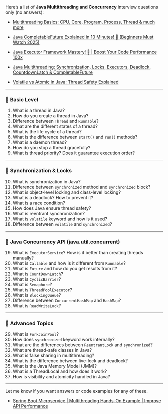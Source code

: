 Here’s a list of **Java Multithreading and Concurrency** interview questions only (no answers):

- [Multithreading Basics: CPU, Core, Program, Process, Thread & much more](https://www.youtube.com/watch?v=091vJWjl1A4&list=PLA3GkZPtsafYhmrZR_1nmQqfFSnkftOud)
- [Java CompletableFuture Explained in 10 Minutes! 🚀 (Beginners Must Watch 2025)](https://www.youtube.com/watch?v=JoYFkYqE8S0)
- [Java Executor Framework Mastery! 🚀 | Boost Your Code Performance 100x](https://www.youtube.com/watch?v=ip68xxgffC8)

- [Java Multithreading: Synchronization, Locks, Executors, Deadlock, CountdownLatch & CompletableFuture](https://www.youtube.com/watch?v=4aYvLz4E1Ts)

- [Volatile vs Atomic in Java: Thread Safety Explained](https://www.youtube.com/watch?v=WDn_Bax0UFo)

---

### 🔹 **Basic Level**

1. What is a thread in Java?
2. How do you create a thread in Java?
3. Difference between `Thread` and `Runnable`?
4. What are the different states of a thread?
5. What is the life cycle of a thread?
6. What is the difference between `start()` and `run()` methods?
7. What is a daemon thread?
8. How do you stop a thread gracefully?
9. What is thread priority? Does it guarantee execution order?

---

### 🔹 **Synchronization & Locks**

10. What is synchronization in Java?
11. Difference between `synchronized` method and `synchronized` block?
12. What is object-level locking and class-level locking?
13. What is a deadlock? How to prevent it?
14. What is a race condition?
15. How does Java ensure thread safety?
16. What is reentrant synchronization?
17. What is `volatile` keyword and how is it used?
18. Difference between `volatile` and `synchronized`?

---

### 🔹 **Java Concurrency API (java.util.concurrent)**

19. What is `ExecutorService`? How is it better than creating threads manually?
20. What is `Callable` and how is it different from `Runnable`?
21. What is `Future` and how do you get results from it?
22. What is `CountDownLatch`?
23. What is `CyclicBarrier`?
24. What is `Semaphore`?
25. What is `ThreadPoolExecutor`?
26. What is `BlockingQueue`?
27. Difference between `ConcurrentHashMap` and `HashMap`?
28. What is `ReadWriteLock`?

---

### 🔹 **Advanced Topics**

29. What is `ForkJoinPool`?
30. How does `synchronized` keyword work internally?
31. What are the differences between `ReentrantLock` and `synchronized`?
32. What are thread-safe classes in Java?
33. What is false sharing in multithreading?
34. What is the difference between live-lock and deadlock?
35. What is the Java Memory Model (JMM)?
36. What is a ThreadLocal and how does it work?
37. How is visibility and atomicity handled in Java?

---

Let me know if you want answers or code examples for any of these.


- [Spring Boot Microservice | Multithreading Hands-On Example | Improve API Performance](https://www.youtube.com/watch?v=gMmN7wZZezI)